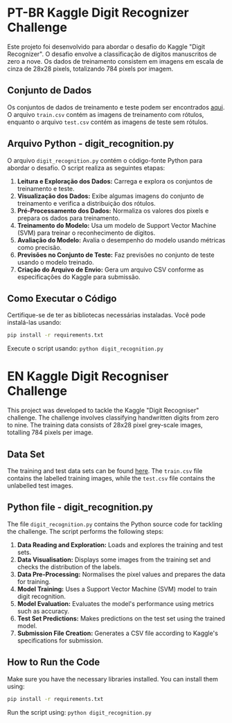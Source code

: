

# PT-BR Kaggle Digit Recognizer Challenge

Este projeto foi desenvolvido para abordar o desafio do Kaggle "Digit Recognizer". O desafio envolve a classificação de dígitos manuscritos de zero a nove. Os dados de treinamento consistem em imagens em escala de cinza de 28x28 pixels, totalizando 784 pixels por imagem.

## Conjunto de Dados

Os conjuntos de dados de treinamento e teste podem ser encontrados [aqui](https://www.kaggle.com/competitions/digit-recognizer/data?select=test.csv). O arquivo `train.csv` contém as imagens de treinamento com rótulos, enquanto o arquivo `test.csv` contém as imagens de teste sem rótulos.

## Arquivo Python - digit_recognition.py

O arquivo `digit_recognition.py` contém o código-fonte Python para abordar o desafio. O script realiza as seguintes etapas:

1. **Leitura e Exploração dos Dados:** Carrega e explora os conjuntos de treinamento e teste.
2. **Visualização dos Dados:** Exibe algumas imagens do conjunto de treinamento e verifica a distribuição dos rótulos.
3. **Pré-Processamento dos Dados:** Normaliza os valores dos pixels e prepara os dados para treinamento.
4. **Treinamento do Modelo:** Usa um modelo de Support Vector Machine (SVM) para treinar o reconhecimento de dígitos.
5. **Avaliação do Modelo:** Avalia o desempenho do modelo usando métricas como precisão.
6. **Previsões no Conjunto de Teste:** Faz previsões no conjunto de teste usando o modelo treinado.
7. **Criação do Arquivo de Envio:** Gera um arquivo CSV conforme as especificações do Kaggle para submissão.

## Como Executar o Código

Certifique-se de ter as bibliotecas necessárias instaladas. Você pode instalá-las usando:

```bash
pip install -r requirements.txt
```

Execute o script usando:
`python digit_recognition.py`


# EN Kaggle Digit Recogniser Challenge

This project was developed to tackle the Kaggle "Digit Recogniser" challenge. The challenge involves classifying handwritten digits from zero to nine. The training data consists of 28x28 pixel grey-scale images, totalling 784 pixels per image.

## Data Set

The training and test data sets can be found [here](https://www.kaggle.com/competitions/digit-recognizer/data?select=test.csv). The `train.csv` file contains the labelled training images, while the `test.csv` file contains the unlabelled test images.

## Python file - digit_recognition.py

The file `digit_recognition.py` contains the Python source code for tackling the challenge. The script performs the following steps:

1. **Data Reading and Exploration:** Loads and explores the training and test sets.
2. **Data Visualisation:** Displays some images from the training set and checks the distribution of the labels.
3. **Data Pre-Processing:** Normalises the pixel values and prepares the data for training.
4. **Model Training:** Uses a Support Vector Machine (SVM) model to train digit recognition.
5. **Model Evaluation:** Evaluates the model's performance using metrics such as accuracy.
6. **Test Set Predictions:** Makes predictions on the test set using the trained model.
7. **Submission File Creation:** Generates a CSV file according to Kaggle's specifications for submission.

## How to Run the Code

Make sure you have the necessary libraries installed. You can install them using:

```bash
pip install -r requirements.txt
```

Run the script using:
`python digit_recognition.py`
